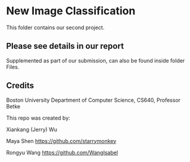# New Image Classification

This folder contains our second project.

## Please see details in our report

Supplemented as part of our submission, can also be found inside folder Files.

## Credits

Boston University Department of Computer Science, CS640, Professor Betke

This repo was created by:

Xiankang (Jerry) Wu

Maya Shen https://github.com/starrymonkey

Rongyu Wang https://github.com/WangIsabel
